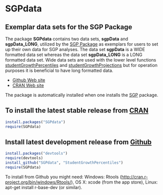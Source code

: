 SGPdata 
===


Exemplar data sets for the SGP Package
-----------------------------------------------------------------------

The package **SGPdata** contains two data sets, **sgpData** and **sgpData\_LONG**, utilized by the [SGP Package](https://github.com/SchoolView/SGP/) as exemplars for users to set up 
their own data for SGP analyses.  The data set **sgpData** is a WIDE formatted data set whereas the data set **sgpData\_LONG** is a LONG formatted data set. Wide data sets are used 
with the lower level functions [studentGrowthPercentiles](https://github.com/SchoolView/SGP/blob/master/R/studentGrowthPercentiles.R) and 
[studentGrowthProjections](https://github.com/SchoolView/SGP/blob/master/R/studentGrowthProjections.R) but for operation purposes it is beneficial to have long formatted data.

* [Github Web site](https://github.com/SchoolView/SGPdata/)
* [CRAN Web site](http://cran.r-project.org/package=SGPdata)

The package is automatically installed when one installs the [SGP](https://github.com/SchoolView/SGP/) package.

To install the latest stable release from [CRAN](http://cran.r-project.org/package=SGPdata)
---------------------------

```R 
install.packages("SGPdata")
require(SGPdata)
```



Install latest development release from [Github](https://github.com/StudentGrowthPercentiles/SGPdata/)
----------------------------------------------

```R 
install.packages("devtools")
require(devtools)
install_github("SGPdata", "StudentGrowthPercentiles")
require(SGPdata)
```

To install from Github you might need: Windows: Rtools (http://cran.r-project.org/bin/windows/Rtools/), OS X: xcode (from the app store),
Linux: apt-get install r-base-dev (or similar).
